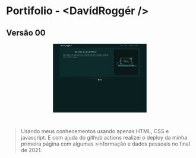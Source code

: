 # Portifolio - <DavídRoggér />

## Versão 00

<div align='center'>

  <img src='./img/dvdrg_version00.png' style="margin: auto;" width='50%' alt='Imagem da página inicial do portifolio' />

</div>

#

>Usando meus conhecementos usando apenas HTML, CSS e javascript.
>E com ajuda do github actions realizei o deploy da minha primeira página com algumas >informação e dados pessoais no final de 2021.
